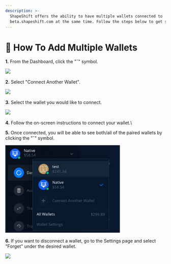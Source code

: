 ```yaml
---
description: >-
  ShapeShift offers the ability to have multiple wallets connected to
  beta.shapeshift.com at the same time. Follow the steps below to get started.
---
```


# 🤝 How To Add Multiple Wallets

**1.** From the Dashboard, click the "ˇ" symbol.

![](<../../.gitbook/assets/image (153).png>)

**2.** Select "Connect Another Wallet".

![](<../../.gitbook/assets/image (206).png>)

**3.** Select the wallet you would like to connect.

![](<../../.gitbook/assets/image (76).png>)

**4.** Follow the on-screen instructions to connect your wallet.\\

**5.** Once connected, you will be able to see both/all of the paired wallets by clicking the "ˇ" symbol.

![](<../../.gitbook/assets/image (23).png>)

**6.** If you want to disconnect a wallet, go to the Settings page and select "Forget" under the desired wallet.

![](<../../.gitbook/assets/image (223).png>)
